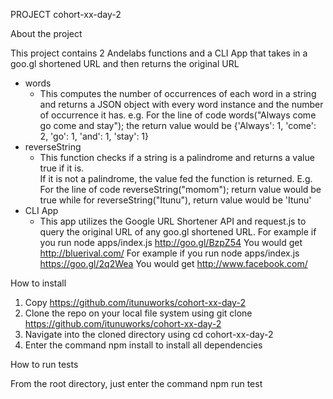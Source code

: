PROJECT cohort-xx-day-2

About the project

This project contains 2 Andelabs functions and a CLI App that takes in a goo.gl shortened URL and then returns the original URL

- words 
  - This computes the number of occurrences of each word in a string and returns a JSON object with every word instance and the number of occurrence it has. e.g. For the line of code
    words("Always come go come and stay");
    the return value would be 
    {'Always': 1, 'come': 2, 'go': 1, 'and': 1, 'stay': 1}
- reverseString
  - This function checks if a string is a palindrome and returns a value true if it is. 	
    If it is not a palindrome, the value fed the function is returned.
    E.g. For the line of code
    reverseString("momom");
    return value would be true
    while for reverseString("Itunu"),
    return value would be 'Itunu'
- CLI App
  - This app utilizes the Google URL Shortener API and request.js to query the original URL of any goo.gl shortened URL.
    For example if you run node apps/index.js http://goo.gl/BzpZ54
    You would get http://bluerival.com/
    For example if you run node apps/index.js https://goo.gl/2q2Wea
    You would get http://www.facebook.com/

How to install

1. Copy https://github.com/itunuworks/cohort-xx-day-2
2. Clone the repo on your local file system using 
   git clone https://github.com/itunuworks/cohort-xx-day-2
3. Navigate into the cloned directory using cd cohort-xx-day-2
4. Enter the command npm install to install all dependencies

How to run tests

From the root directory, just enter the command npm run test
